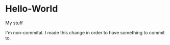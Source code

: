 # Hello-World
My stuff

I'm non-commital. I made this change in order to have something to commit to.  
